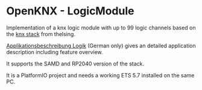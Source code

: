 OpenKNX - LogicModule
===

Implementation of a knx logic module with up to 99 logic channels based on the [knx stack](https://github.com/thelsing/knx) from thelsing.

[Applikationsbeschreibung Logik](doc/Applikationsbeschreibung-Logik.md) (German only) gives an detailed application description including feature overview.

It supports the SAMD and RP2040 version of the stack.

It is a PlatformIO project and needs a working ETS 5.7 installed on the same PC.
